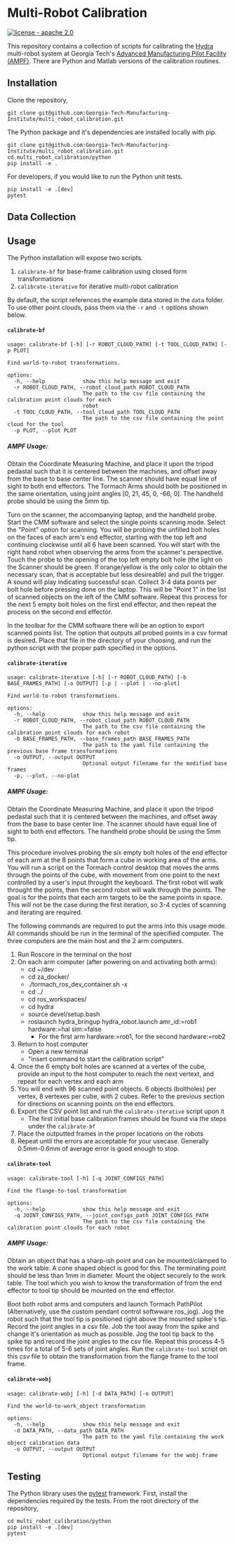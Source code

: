 # Multi-Robot Calibration

[![license - apache 2.0](https://img.shields.io/:license-Apache%202.0-yellowgreen.svg)](https://opensource.org/licenses/Apache-2.0)

This repository contains a collection of scripts for calibrating the
[Hydra](https://github.com/alexarbogast/hydra_ros) multi-robot system at Georgia
Tech's [Advanced Manufacturing Pilot Facility
(AMPF)](https://ampf.research.gatech.edu/). There are Python and Matlab versions
of the calibration routines.

## Installation

Clone the repository,

```
git clone git@github.com:Georgia-Tech-Manufacturing-Institute/multi_robot_calibration.git
```

The Python package and it's dependencies are installed locally with pip.

```
git clone git@github.com:Georgia-Tech-Manufacturing-Institute/multi_robot_calibration.git
cd multi_robot_calibration/python
pip install -e .
```

For developers, if you would like to run the Python unit tests.

```
pip install -e .[dev]
pytest
```

## Data Collection

## Usage

The Python installation will expose two scripts.

1. `calibrate-bf` for base-frame calibration using closed form transformations
2. `calibrate-iterative` for iterative multi-robot calibration

By default, the script references the example data stored in the `data` folder.
To use other point clouds, pass them via the `-r` and `-t` options shown below.

#### `calibrate-bf`

```
usage: calibrate-bf [-h] [-r ROBOT_CLOUD_PATH] [-t TOOL_CLOUD_PATH] [-p PLOT]

Find world-to-robot transformations.

options:
  -h, --help            show this help message and exit
  -r ROBOT_CLOUD_PATH, --robot_cloud_path ROBOT_CLOUD_PATH
                        The path to the csv file containing the calibration point clouds for each
                        robot
  -t TOOL_CLOUD_PATH, --tool_cloud_path TOOL_CLOUD_PATH
                        The path to the csv file containing the point cloud for the tool
  -p PLOT, --plot PLOT
```

##### AMPF Usage:

Obtain the Coordinate Measuring Machine, and place it upon the tripod pedastal such that it is centered between the machines, and offset away from the base to base center line. The scanner should have equal line of sight to both end effectors. The Tormach Arms should both be positioned in the same orientation, using joint angles [0, 21, 45, 0, -66, 0]. The handheld probe should be using the 5mm tip.

Turn on the scanner, the accompanying laptop, and the handheld probe. Start the CMM software and select the single points scanning mode. Select the "Point" option for scanning. You will be probing the unfilled bolt holes on the faces of each arm's end effector, starting with the top left and continuing clockwise until all 6 have been scanned. You will start with the right hand robot when observing the arms from the scanner's perspective. Touch the probe to the opening of the top left empty bolt hole (the light on the Scanner should be green. If orange/yellow is the only color to obtain the necessary scan, that is acceptable but less desireable) and pull the trigger. A sound will play indicating successful scan. Collect 3-4 data points per bolt hole before pressing done on the laptop. This will be "Point 1" in the list of scanned objects on the left of the CMM software. Repeat this process for the next 5 empty bolt holes on the first end effector, and then repeat the process on the second end effector.

In the toolbar for the CMM software there will be an option to export scanned points list. The option that outputs all probed points in a csv format is desired. Place that file in the directory of your choosing, and run the python script with the proper path specified in the options.

#### `calibrate-iterative`

```
usage: calibrate-iterative [-h] [-r ROBOT_CLOUD_PATH] [-b BASE_FRAMES_PATH] [-o OUTPUT] [-p | --plot | --no-plot]

Find world-to-robot transformations.

options:
  -h, --help            show this help message and exit
  -r ROBOT_CLOUD_PATH, --robot_cloud_path ROBOT_CLOUD_PATH
                        The path to the csv file containing the calibration point clouds for each robot
  -b BASE_FRAMES_PATH, --base_frames_path BASE_FRAMES_PATH
                        The path to the yaml file containing the previous base frame transformations
  -o OUTPUT, --output OUTPUT
                        Optional output filename for the modified base frames
  -p, --plot, --no-plot
```
##### AMPF Usage:

Obtain the Coordinate Measuring Machine, and place it upon the tripod pedastal such that it is centered between the machines, and offset away from the base to base center line. The scanner should have equal line of sight to both end effectors. The handheld probe should be using the 5mm tip.

This procedure involves probing the six empty bolt holes of the end effector of each arm at the 8 points that form a cube in working area of the arms. You will run a script on the Tormach control desktop that moves the arms through the points of the cube, with movement from one point to the next controlled by a user's input throught the keyboard. The first robot will walk throught the points, then the second robot will walk through the points. The goal is for the points that each arm targets to be the same points in space. This will not be the case during the first iteration, so 3-4 cycles of scanning and iterating are required.

The following commands are required to put the arms into this usage mode. All commands should be run in the terminal of the specified computer. The three computers are the main host and the 2 arm computers.

1. Run Roscore in the terminal on the host
2. On each arm computer (after powering on and activating both arms):
    * cd ~/dev
    * cd za_docker/
    * ./tormach_ros_dev_container.sh -x
    * cd ../
    * cd ros_workspaces/
    * cd hydra
    * source  devel/setup.bash
    * roslaunch hydra_bringup hydra_robot.launch amr_id:=rob1 hardware:=hal sim:=false
        + For the first arm hardware:=rob1, for the second hardware:=rob2
3. Return to host computer
    * Open a new terminal
    * "insert command to start the calibration script"
4. Once the 6 empty bolt holes are scanned at a vertex of the cube, provide an input to the host computer to reach the next vertext, and repeat for each vertex and each arm
5. You will end with 96 scanned point objects. 6 objects (boltholes) per vertex, 8 vertexes per cube, with 2 cubes. Refer to the previous section for directions on scanning points on the end effectors.
6. Export the CSV point list and run the `calibrate-iterative` script upon it
    * The first initial base calibration frames should be found via the steps under the `calibrate-bf`
7. Place the outputted frames in the proper locations on the robots
8. Repeat until the errors are acceptable for your usecase. Generally 0.5mm-0.6mm of average error is good enough to stop.

#### `calibrate-tool`

```
usage: calibrate-tool [-h] [-q JOINT_CONFIGS_PATH]

Find the flange-to-tool transformation

options:
  -h, --help            show this help message and exit
  -q JOINT_CONFIGS_PATH, --joint_configs_path JOINT_CONFIGS_PATH
                        The path to the csv file containing the calibration point clouds for each robot
```
##### AMPF Usage:

Obtain an object that has a sharp-ish point and can be mounted/clamped to the work table. A cone shaped object is good for this. The terminating point should be less than 1mm in diameter. Mount the object securely to the work table. The tool which you wish to know the transformation of from the end effector to tool tip should be mounted on the end effector.

Boot both robot arms and computers and launch Tormach PathPilot (Alternatively, use the custom pendant control softwware ros_jog). Jog the robot such that the tool tip is positioned right above the mounted spike's tip. Record the joint angles in a csv file. Job the tool away from the spike and change it's orientation as much as possible. Jog the tool tip back to the spike tip and record the joint angles to the csv file. Repeat this process 4-5 times for a total of 5-6 sets of joint angles. Run the `calibrate-tool` script on this csv file to obtain the transformation from the flange frame to the tool frame.

#### `calibrate-wobj`

```
usage: calibrate-wobj [-h] [-d DATA_PATH] [-o OUTPUT]

Find the world-to-work_object transformation

options:
  -h, --help            show this help message and exit
  -d DATA_PATH, --data_path DATA_PATH
                        The path to the yaml file containing the work object calibration data
  -o OUTPUT, --output OUTPUT
                        Optional output filename for the wobj frame
```

## Testing

The Python library uses the [pytest](https://doc.pytest.org/en/latest/)
framework. First, install the dependencies required by the tests. From the root
directory of the repository,

```
cd multi_robot_calibration/python
pip install -e .[dev]
pytest
```
